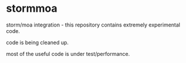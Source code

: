 stormmoa
========

storm/moa integration - this repository contains extremely experimental code. 

code is being cleaned up.

most of the useful code is under test/performance.
